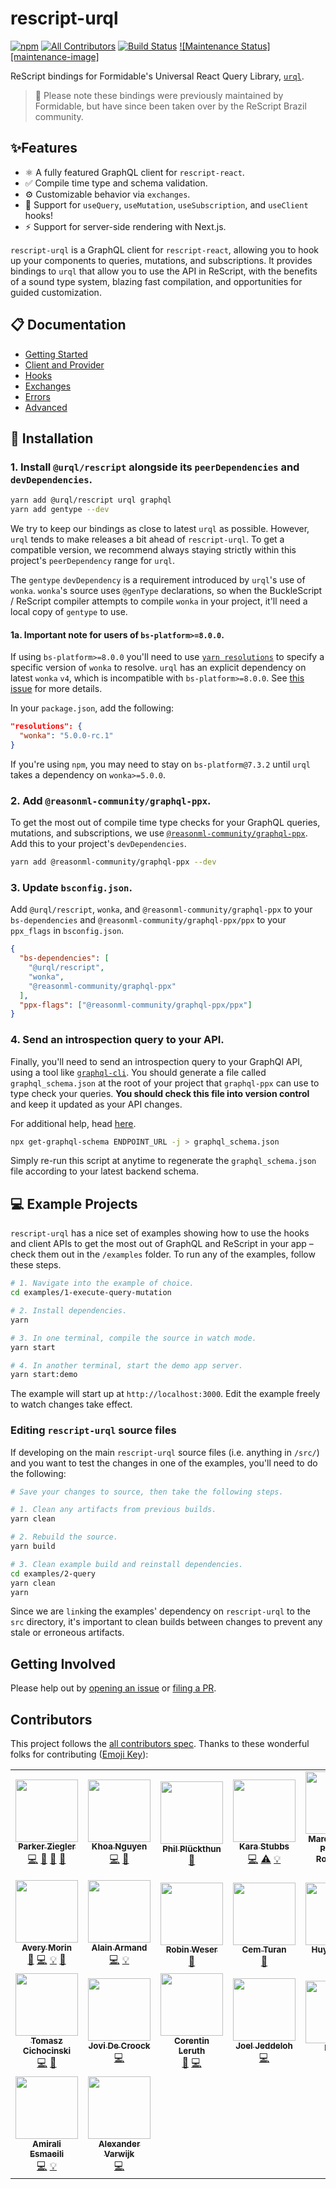 # rescript-urql

[![npm](https://img.shields.io/npm/v/@urql/rescript.svg)](https://www.npmjs.com/package/@urql/rescript)
[![All Contributors](https://img.shields.io/badge/all_contributors-20-orange.svg)](#contributors)
[![Build Status](https://github.com/FormidableLabs/rescript-urql/workflows/rescript-urql%20CI/badge.svg)](https://github.com/FormidableLabs/rescript-urql/actions?query=workflow%3A%22rescript-urql+CI%22)
[![Maintenance Status][maintenance-image]](#maintenance-status)

ReScript bindings for Formidable's Universal React Query Library, [`urql`](https://github.com/FormidableLabs/urql).

> 📣  Please note these bindings were previously maintained by Formidable, but have since been taken over by the ReScript Brazil community.

## ✨Features

- ⚛️ A fully featured GraphQL client for `rescript-react`.
- ✅ Compile time type and schema validation.
- ⚙️ Customizable behavior via `exchanges`.
- 🎣 Support for `useQuery`, `useMutation`, `useSubscription`, and `useClient` hooks!
- ⚡ Support for server-side rendering with Next.js.

`rescript-urql` is a GraphQL client for `rescript-react`, allowing you to hook up your components to queries, mutations, and subscriptions. It provides bindings to `urql` that allow you to use the API in ReScript, with the benefits of a sound type system, blazing fast compilation, and opportunities for guided customization.

## 📋 Documentation

- [Getting Started](/docs/getting-started.md)
- [Client and Provider](/docs/client-and-provider.md)
- [Hooks](/docs/hooks.md)
- [Exchanges](/docs/exchanges.md)
- [Errors](/docs/error.md)
- [Advanced](/docs/advanced.md)

## 💾 Installation

### 1. Install `@urql/rescript` alongside its `peerDependencies` and `devDependencies`.

```sh
yarn add @urql/rescript urql graphql
yarn add gentype --dev
```

We try to keep our bindings as close to latest `urql` as possible. However, `urql` tends to make releases a bit ahead of `rescript-urql`. To get a compatible version, we recommend always staying strictly within this project's `peerDependency` range for `urql`.

The `gentype` `devDependency` is a requirement introduced by `urql`'s use of `wonka`. `wonka`'s source uses `@genType` declarations, so when the BuckleScript / ReScript compiler attempts to compile `wonka` in your project, it'll need a local copy of `gentype` to use.

#### 1a. **Important note for users of `bs-platform>=8.0.0`**.

If using `bs-platform>=8.0.0` you'll need to use [`yarn resolutions`](https://classic.yarnpkg.com/en/docs/selective-version-resolutions/) to specify a specific version of `wonka` to resolve. `urql` has an explicit dependency on latest `wonka` `v4`, which is incompatible with `bs-platform>=8.0.0`. See [this issue](https://github.com/kitten/wonka/issues/85) for more details.

In your `package.json`, add the following:

```json
"resolutions": {
  "wonka": "5.0.0-rc.1"
}
```

If you're using `npm`, you may need to stay on `bs-platform@7.3.2` until `urql` takes a dependency on `wonka>=5.0.0`.

### 2. Add `@reasonml-community/graphql-ppx`.

To get the most out of compile time type checks for your GraphQL queries, mutations, and subscriptions, we use [`@reasonml-community/graphql-ppx`](https://github.com/reasonml-community/graphql-ppx). Add this to your project's `devDependencies`.

```sh
yarn add @reasonml-community/graphql-ppx --dev
```

### 3. Update `bsconfig.json`.

Add `@urql/rescript`, `wonka`, and `@reasonml-community/graphql-ppx` to your `bs-dependencies` and `@reasonml-community/graphql-ppx/ppx` to your `ppx_flags` in `bsconfig.json`.

```json
{
  "bs-dependencies": [
    "@urql/rescript",
    "wonka",
    "@reasonml-community/graphql-ppx"
  ],
  "ppx-flags": ["@reasonml-community/graphql-ppx/ppx"]
}
```

### 4. Send an introspection query to your API.

Finally, you'll need to send an introspection query to your GraphQl API, using a tool like [`graphql-cli`](https://github.com/Urigo/graphql-cli/). You should generate a file called `graphql_schema.json` at the root of your project that `graphql-ppx` can use to type check your queries. **You should check this file into version control** and keep it updated as your API changes.

For additional help, head [here](https://github.com/reasonml-community/graphql-ppx#schema).

```sh
npx get-graphql-schema ENDPOINT_URL -j > graphql_schema.json
```

Simply re-run this script at anytime to regenerate the `graphql_schema.json` file according to your latest backend schema.

## 💻 Example Projects

`rescript-urql` has a nice set of examples showing how to use the hooks and client APIs to get the most out of GraphQL and ReScript in your app – check them out in the `/examples` folder. To run any of the examples, follow these steps.

```sh
# 1. Navigate into the example of choice.
cd examples/1-execute-query-mutation

# 2. Install dependencies.
yarn

# 3. In one terminal, compile the source in watch mode.
yarn start

# 4. In another terminal, start the demo app server.
yarn start:demo
```

The example will start up at `http://localhost:3000`. Edit the example freely to watch changes take effect.

### Editing `rescript-urql` source files

If developing on the main `rescript-urql` source files (i.e. anything in `/src/`) and you want to test the changes in one of the examples, you'll need to do the following:

```sh
# Save your changes to source, then take the following steps.

# 1. Clean any artifacts from previous builds.
yarn clean

# 2. Rebuild the source.
yarn build

# 3. Clean example build and reinstall dependencies.
cd examples/2-query
yarn clean
yarn
```

Since we are `link`ing the examples' dependency on `rescript-urql` to the `src` directory, it's important to clean builds between changes to prevent any stale or erroneous artifacts.

## Getting Involved

Please help out by [opening an issue](https://github.com/FormidableLabs/rescript-urql/issues) or [filing a PR](https://github.com/FormidableLabs/rescript-urql/pulls).

## Contributors

This project follows the [all contributors spec](https://github.com/kentcdodds/all-contributors). Thanks to these wonderful folks for contributing ([Emoji Key](https://github.com/kentcdodds/all-contributors#emoji-key)):

<!-- ALL-CONTRIBUTORS-LIST:START - Do not remove or modify this section -->
<!-- prettier-ignore-start -->
<!-- markdownlint-disable -->
<table>
  <tr>
    <td align="center"><a href="http://parkerziegler.com/"><img src="https://avatars0.githubusercontent.com/u/19421190?v=4?s=100" width="100px;" alt=""/><br /><sub><b>Parker Ziegler</b></sub></a><br /><a href="https://github.com/FormidableLabs/rescript-urql/commits?author=parkerziegler" title="Code">💻</a> <a href="https://github.com/FormidableLabs/rescript-urql/commits?author=parkerziegler" title="Documentation">📖</a> <a href="https://github.com/FormidableLabs/rescript-urql/pulls?q=is%3Apr+reviewed-by%3Aparkerziegler" title="Reviewed Pull Requests">👀</a> <a href="#ideas-parkerziegler" title="Ideas, Planning, & Feedback">🤔</a></td>
    <td align="center"><a href="https://khoanguyen.me"><img src="https://avatars2.githubusercontent.com/u/3049054?v=4?s=100" width="100px;" alt=""/><br /><sub><b>Khoa Nguyen</b></sub></a><br /><a href="https://github.com/FormidableLabs/rescript-urql/commits?author=thangngoc89" title="Code">💻</a> <a href="https://github.com/FormidableLabs/rescript-urql/commits?author=thangngoc89" title="Documentation">📖</a></td>
    <td align="center"><a href="https://twitter.com/_philpl"><img src="https://avatars0.githubusercontent.com/u/2041385?v=4?s=100" width="100px;" alt=""/><br /><sub><b>Phil Plückthun</b></sub></a><br /><a href="#ideas-kitten" title="Ideas, Planning, & Feedback">🤔</a></td>
    <td align="center"><a href="https://github.com/kiraarghy"><img src="https://avatars2.githubusercontent.com/u/21056165?v=4?s=100" width="100px;" alt=""/><br /><sub><b>Kara Stubbs</b></sub></a><br /><a href="https://github.com/FormidableLabs/rescript-urql/commits?author=kiraarghy" title="Code">💻</a> <a href="https://github.com/FormidableLabs/rescript-urql/commits?author=kiraarghy" title="Tests">⚠️</a> <a href="#example-kiraarghy" title="Examples">💡</a></td>
    <td align="center"><a href="https://github.com/oddlyfunctional"><img src="https://avatars1.githubusercontent.com/u/565635?v=4?s=100" width="100px;" alt=""/><br /><sub><b>Marcos Felipe Pimenta Rodrigues</b></sub></a><br /><a href="https://github.com/FormidableLabs/rescript-urql/commits?author=oddlyfunctional" title="Documentation">📖</a></td>
    <td align="center"><a href="https://github.com/gugahoa"><img src="https://avatars2.githubusercontent.com/u/1438470?v=4?s=100" width="100px;" alt=""/><br /><sub><b>Gustavo Aguiar</b></sub></a><br /><a href="https://github.com/FormidableLabs/rescript-urql/commits?author=gugahoa" title="Code">💻</a> <a href="#example-gugahoa" title="Examples">💡</a></td>
  </tr>
  <tr>
    <td align="center"><a href="https://github.com/Schmavery"><img src="https://avatars1.githubusercontent.com/u/2154522?v=4?s=100" width="100px;" alt=""/><br /><sub><b>Avery Morin</b></sub></a><br /><a href="#ideas-Schmavery" title="Ideas, Planning, & Feedback">🤔</a> <a href="https://github.com/FormidableLabs/rescript-urql/commits?author=Schmavery" title="Code">💻</a> <a href="#example-Schmavery" title="Examples">💡</a> <a href="https://github.com/FormidableLabs/rescript-urql/commits?author=Schmavery" title="Documentation">📖</a></td>
    <td align="center"><a href="https://medium.com/@idkjs"><img src="https://avatars1.githubusercontent.com/u/2370391?v=4?s=100" width="100px;" alt=""/><br /><sub><b>Alain Armand</b></sub></a><br /><a href="https://github.com/FormidableLabs/rescript-urql/commits?author=idkjs" title="Code">💻</a> <a href="#example-idkjs" title="Examples">💡</a></td>
    <td align="center"><a href="http://weser.io"><img src="https://avatars0.githubusercontent.com/u/10060928?v=4?s=100" width="100px;" alt=""/><br /><sub><b>Robin Weser</b></sub></a><br /><a href="https://github.com/FormidableLabs/rescript-urql/commits?author=robinweser" title="Documentation">📖</a></td>
    <td align="center"><a href="https://ce.ms"><img src="https://avatars3.githubusercontent.com/u/959142?v=4?s=100" width="100px;" alt=""/><br /><sub><b>Cem Turan</b></sub></a><br /><a href="https://github.com/FormidableLabs/rescript-urql/commits?author=cem2ran" title="Documentation">📖</a></td>
    <td align="center"><a href="https://www.huy.dev/"><img src="https://avatars1.githubusercontent.com/u/7352279?v=4?s=100" width="100px;" alt=""/><br /><sub><b>Huy Nguyen</b></sub></a><br /><a href="https://github.com/FormidableLabs/rescript-urql/commits?author=huy-nguyen" title="Documentation">📖</a></td>
    <td align="center"><a href="http://www.riseos.com"><img src="https://avatars2.githubusercontent.com/u/35296?v=4?s=100" width="100px;" alt=""/><br /><sub><b>Sean Grove</b></sub></a><br /><a href="https://github.com/FormidableLabs/rescript-urql/commits?author=sgrove" title="Code">💻</a> <a href="#example-sgrove" title="Examples">💡</a> <a href="#ideas-sgrove" title="Ideas, Planning, & Feedback">🤔</a> <a href="https://github.com/FormidableLabs/rescript-urql/commits?author=sgrove" title="Documentation">📖</a></td>
  </tr>
  <tr>
    <td align="center"><a href="https://twitter.com/_cichocinski"><img src="https://avatars2.githubusercontent.com/u/9558691?v=4?s=100" width="100px;" alt=""/><br /><sub><b>Tomasz Cichocinski</b></sub></a><br /><a href="https://github.com/FormidableLabs/rescript-urql/commits?author=baransu" title="Code">💻</a> <a href="https://github.com/FormidableLabs/rescript-urql/issues?q=author%3Abaransu" title="Bug reports">🐛</a></td>
    <td align="center"><a href="https://www.jovidecroock.com/"><img src="https://avatars3.githubusercontent.com/u/17125876?v=4?s=100" width="100px;" alt=""/><br /><sub><b>Jovi De Croock</b></sub></a><br /><a href="https://github.com/FormidableLabs/rescript-urql/commits?author=JoviDeCroock" title="Code">💻</a></td>
    <td align="center"><a href="https://github.com/tatchi"><img src="https://avatars2.githubusercontent.com/u/5595092?v=4?s=100" width="100px;" alt=""/><br /><sub><b>Corentin Leruth</b></sub></a><br /><a href="https://github.com/FormidableLabs/rescript-urql/commits?author=tatchi" title="Documentation">📖</a> <a href="https://github.com/FormidableLabs/rescript-urql/commits?author=tatchi" title="Code">💻</a></td>
    <td align="center"><a href="https://github.com/jeddeloh"><img src="https://avatars3.githubusercontent.com/u/1131723?v=4?s=100" width="100px;" alt=""/><br /><sub><b>Joel Jeddeloh</b></sub></a><br /><a href="https://github.com/FormidableLabs/rescript-urql/commits?author=jeddeloh" title="Code">💻</a></td>
    <td align="center"><a href="https://github.com/hulufei"><img src="https://avatars0.githubusercontent.com/u/261677?v=4?s=100" width="100px;" alt=""/><br /><sub><b>hui.liu</b></sub></a><br /><a href="https://github.com/FormidableLabs/rescript-urql/commits?author=hulufei" title="Documentation">📖</a></td>
    <td align="center"><a href="https://github.com/gaku-sei"><img src="https://avatars0.githubusercontent.com/u/3982371?v=4?s=100" width="100px;" alt=""/><br /><sub><b>Kévin Combriat</b></sub></a><br /><a href="https://github.com/FormidableLabs/rescript-urql/commits?author=gaku-sei" title="Code">💻</a> <a href="https://github.com/FormidableLabs/rescript-urql/issues?q=author%3Agaku-sei" title="Bug reports">🐛</a> <a href="#ideas-gaku-sei" title="Ideas, Planning, & Feedback">🤔</a></td>
  </tr>
  <tr>
    <td align="center"><a href="http://amiralies.github.io"><img src="https://avatars3.githubusercontent.com/u/13261088?v=4?s=100" width="100px;" alt=""/><br /><sub><b>Amirali Esmaeili</b></sub></a><br /><a href="https://github.com/FormidableLabs/rescript-urql/commits?author=amiralies" title="Code">💻</a> <a href="#example-amiralies" title="Examples">💡</a></td>
    <td align="center"><a href="https://www.alexandervarwijk.com"><img src="https://avatars1.githubusercontent.com/u/327697?v=4?s=100" width="100px;" alt=""/><br /><sub><b>Alexander Varwijk</b></sub></a><br /><a href="https://github.com/FormidableLabs/rescript-urql/commits?author=Kingdutch" title="Code">💻</a></td>
  </tr>
</table>

<!-- markdownlint-restore -->
<!-- prettier-ignore-end -->

<!-- ALL-CONTRIBUTORS-LIST:END -->
